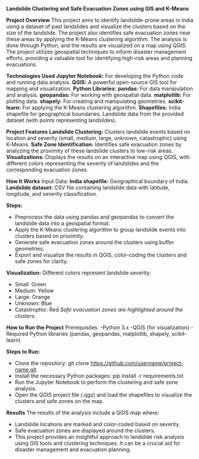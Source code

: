 **Landslide Clustering and Safe Evacuation Zones using GIS and K-Means**

**Project Overview**
This project aims to identify landslide-prone areas in India using a dataset of past landslides and visualize the clusters based on the size of the landslide. The project also identifies safe evacuation zones near these areas by applying the K-Means clustering algorithm. The analysis is done through Python, and the results are visualized on a map using QGIS. The project utilizes geospatial techniques to inform disaster management efforts, providing a valuable tool for identifying high-risk areas and planning evacuations.

**Technologies Used**
**Jupyter Notebook:** For developing the Python code and running data analysis.
**QGIS:** A powerful open-source GIS tool for mapping and visualization.
**Python Libraries:**
**pandas:** For data manipulation and analysis.
**geopandas:** For working with geospatial data.
**matplotlib:** For plotting data.
**shapely:** For creating and manipulating geometries.
**scikit-learn:** For applying the K-Means clustering algorithm.
**Shapefiles:**
India shapefile for geographical boundaries.
Landslide data from the provided dataset (with points representing landslides).

**Project Features**
**Landslide Clustering:** Clusters landslide events based on location and severity (small, medium, large, unknown, catastrophic) using K-Means.
**Safe Zone Identification:** Identifies safe evacuation zones by analyzing the proximity of these landslide clusters to low-risk areas.
**Visualizations:** Displays the results on an interactive map using QGIS, with different colors representing the severity of landslides and the corresponding evacuation zones.

**How It Works**
Input Data:
**India shapefile:** Geographical boundary of India.
**Landslide dataset:** CSV file containing landslide data with latitude, longitude, and severity classification.

**Steps:**
- Preprocess the data using pandas and geopandas to convert the landslide data into a geospatial format.
- Apply the K-Means clustering algorithm to group landslide events into clusters based on proximity.
- Generate safe evacuation zones around the clusters using buffer geometries.
- Export and visualize the results in QGIS, color-coding the clusters and safe zones for clarity.

**Visualization:**
Different colors represent landslide severity:
- Small: Green
- Medium: Yellow
- Large: Orange
- Unknown: Blue
- Catastrophic: Red
_Safe evacuation zones are highlighted around the clusters._

**How to Run the Project**
Prerequisites:
-Python 3.x
-QGIS (for visualization)
-Required Python libraries (pandas, geopandas, matplotlib, shapely, scikit-learn)

**Steps to Run:**
- Clone the repository:
  git clone https://github.com/username/project-name.git
- Install the necessary Python packages:
  pip install -r requirements.txt
- Run the Jupyter Notebook to perform the clustering and safe zone analysis.
- Open the QGIS project file (.qgz) and load the shapefiles to visualize the clusters and safe zones on the map.

**Results**
The results of the analysis include a QGIS map where:
- Landslide locations are marked and color-coded based on severity.
- Safe evacuation zones are displayed around the clusters.
- This project provides an insightful approach to landslide risk analysis using GIS tools and clustering techniques. It can be a crucial aid for disaster management and evacuation planning.

